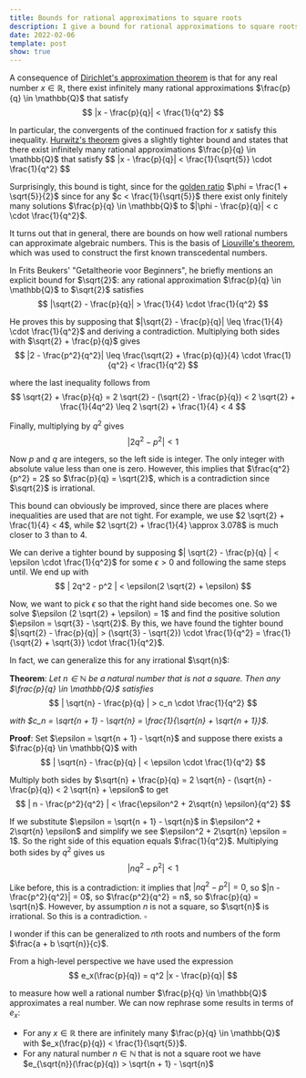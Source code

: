 ```yaml
---
title: Bounds for rational approximations to square roots
description: I give a bound for rational approximations to square roots.
date: 2022-02-06
template: post
show: true
---
```


A consequence of [Dirichlet's approximation theorem](https://en.wikipedia.org/wiki/Dirichlet%27s_approximation_theorem) is that for any real number $x \in \mathbb{R}$, there exist infinitely many rational approximations $\frac{p}{q} \in \mathbb{Q}$ that satisfy
$$ |x - \frac{p}{q}| < \frac{1}{q^2} $$

In particular, the convergents of the continued fraction for $x$ satisfy this inequality. [Hurwitz's theorem](https://en.wikipedia.org/wiki/Hurwitz%27s_theorem_(number_theory)) gives a slightly tighter bound and states that there exist infinitely many rational approximations $\frac{p}{q} \in \mathbb{Q}$ that satisfy
$$ |x - \frac{p}{q}| < \frac{1}{\sqrt{5}} \cdot \frac{1}{q^2} $$

Surprisingly, this bound is tight, since for the [golden ratio](https://en.wikipedia.org/wiki/Golden_ratio) $\phi = \frac{1 + \sqrt{5}}{2}$ since for any $c < \frac{1}{\sqrt{5}}$ there exist only finitely many solutions $\frac{p}{q} \in \mathbb{Q}$ to $|\phi - \frac{p}{q}| < c \cdot \frac{1}{q^2}$.

It turns out that in general, there are bounds on how well rational numbers can approximate algebraic numbers. This is the basis of [Liouville's theorem](https://proofwiki.org/wiki/Liouville%27s_Theorem_(Number_Theory)), which was used to construct the first known transcedental numbers.

In Frits Beukers' "Getaltheorie voor Beginners", he briefly mentions an explicit bound for $\sqrt{2}$: any rational approximation $\frac{p}{q} \in \mathbb{Q}$ to $\sqrt{2}$ satisfies
$$ |\sqrt{2} - \frac{p}{q}| > \frac{1}{4} \cdot \frac{1}{q^2} $$

He proves this by supposing that $|\sqrt{2} - \frac{p}{q}| \leq \frac{1}{4} \cdot \frac{1}{q^2}$ and deriving a contradiction. Multiplying both sides with $\sqrt{2} + \frac{p}{q}$ gives
$$ |2 - \frac{p^2}{q^2}| \leq \frac{\sqrt{2} + \frac{p}{q}}{4} \cdot \frac{1}{q^2} < \frac{1}{q^2} $$

where the last inequality follows from
$$ \sqrt{2} + \frac{p}{q} = 2 \sqrt{2} - (\sqrt{2} - \frac{p}{q}) < 2 \sqrt{2} + \frac{1}{4q^2} \leq 2 \sqrt{2} + \frac{1}{4} < 4 $$

Finally, multiplying by $q^2$ gives
$$ | 2q^2 - p^2 | < 1 $$

Now $p$ and $q$ are integers, so the left side is integer. The only integer with absolute value less than one is zero. However, this implies that $\frac{q^2}{p^2} = 2$ so $\frac{p}{q} = \sqrt{2}$, which is a contradiction since $\sqrt{2}$ is irrational.

This bound can obviously be improved, since there are places where inequalities are used that are not tight. For example, we use $2 \sqrt{2} + \frac{1}{4} < 4$, while $2 \sqrt{2} + \frac{1}{4} \approx 3.078$ is much closer to $3$ than to $4$.

We can derive a tighter bound by supposing $| \sqrt{2} - \frac{p}{q} | < \epsilon \cdot \frac{1}{q^2}$ for some $\epsilon > 0$ and following the same steps until. We end up with
$$ | 2q^2 - p^2 | < \epsilon(2 \sqrt{2} + \epsilon) $$

Now, we want to pick $\epsilon$ so that the right hand side becomes one. So we solve $\epsilon (2 \sqrt{2} + \epsilon) = 1$ and find the positive solution $\epsilon = \sqrt{3} - \sqrt{2}$. By this, we have found the tighter bound $|\sqrt{2} - \frac{p}{q}| > (\sqrt{3} - \sqrt{2}) \cdot \frac{1}{q^2} = \frac{1}{\sqrt{2} + \sqrt{3}} \cdot \frac{1}{q^2}$.

In fact, we can generalize this for any irrational $\sqrt{n}$:

**Theorem**: *Let $n \in \mathbb{N}$ be a natural number that is not a square. Then any $\frac{p}{q} \in \mathbb{Q}$ satisfies*
$$ | \sqrt{n} - \frac{p}{q} | > c_n \cdot \frac{1}{q^2} $$

*with $c_n = \sqrt{n + 1} - \sqrt{n} = \frac{1}{\sqrt{n} + \sqrt{n + 1}}$.*

**Proof**: Set $\epsilon = \sqrt{n + 1} - \sqrt{n}$ and suppose there exists a $\frac{p}{q} \in \mathbb{Q}$ with
$$ | \sqrt{n} - \frac{p}{q} | < \epsilon \cdot \frac{1}{q^2} $$

Multiply both sides by $\sqrt{n} + \frac{p}{q} = 2 \sqrt{n} - (\sqrt{n} - \frac{p}{q}) < 2 \sqrt{n} + \epsilon$ to get
$$ | n - \frac{p^2}{q^2} | < \frac{\epsilon^2 + 2\sqrt{n} \epsilon}{q^2} $$

If we substitute $\epsilon = \sqrt{n + 1} - \sqrt{n}$ in $\epsilon^2 + 2\sqrt{n} \epsilon$ and simplify we see $\epsilon^2 + 2\sqrt{n} \epsilon = 1$. So the right side of this equation equals $\frac{1}{q^2}$. Multiplying both sides by $q^2$ gives us
$$ |nq^2 - p^2| < 1 $$

Like before, this is a contradiction: it implies that $|nq^2 - p^2| = 0$, so $|n - \frac{p^2}{q^2}| = 0$, so $\frac{p^2}{q^2} = n$, so $\frac{p}{q} = \sqrt{n}$. However, by assumption $n$ is not a square, so $\sqrt{n}$ is irrational. So this is a contradiction.
$\square$


I wonder if this can be generalized to $n$th roots and numbers of the form $\frac{a + b \sqrt{n}}{c}$.

From a high-level perspective we have used the expression
$$ e_x(\frac{p}{q}) = q^2 |x - \frac{p}{q}| $$

to measure how well a rational number $\frac{p}{q} \in \mathbb{Q}$ approximates a real number. We can now rephrase some results in terms of $e_x$:
  - For any $x \in \mathbb{R}$ there are infinitely many $\frac{p}{q} \in \mathbb{Q}$ with $e_x(\frac{p}{q}) < \frac{1}{\sqrt{5}}$.
  - For any natural number $n \in \mathbb{N}$ that is not a square root we have $e_{\sqrt{n}}(\frac{p}{q}) > \sqrt{n + 1} - \sqrt{n}$